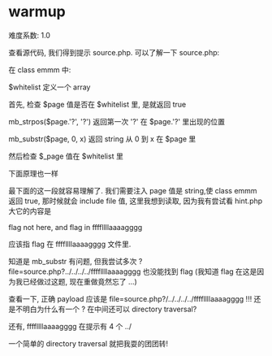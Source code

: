 # warmup

难度系数: 1.0

查看源代码, 我们得到提示 source.php. 可以了解一下 source.php:

在 class emmm 中:

$whitelist 定义一个 array

首先, 检查 $page 值是否在 $whitelist 里, 是就返回 true

mb_strpos($page.'?', '?') 返回第一次 '?' 在 $page.'?' 里出现的位置

mb_substr($page, 0, x) 返回 string 从 0 到 x 在 $page 里

然后检查 $_page 值在 $whitelist 里

下面原理也一样

最下面的这一段就容易理解了. 我们需要注入 page 值是 string,使 class emmm 返回 true, 那时候就会 include file 值, 这里我想到读取, 因为我有尝试看 hint.php大它的内容是

flag not here, and flag in ffffllllaaaagggg

应该指 flag 在 ffffllllaaaagggg 文件里.


知道是 mb_substr 有问题, 但我尝试多次 ?file=source.php?../../../../ffffllllaaaagggg 也没能找到 flag (我知道 flag 在这是因为我已经做过这题, 现在重做竟然忘了 ...)

查看一下, 正确 payload 应该是 file=source.php?/../../../../ffffllllaaaagggg !!! 还是不明白为什么有一个 ? 在中间还可以 directory traversal?

还有, ffffllllaaaagggg 在提示有 4 个 ../

一个简单的 directory traversal 就把我耍的团团转!
